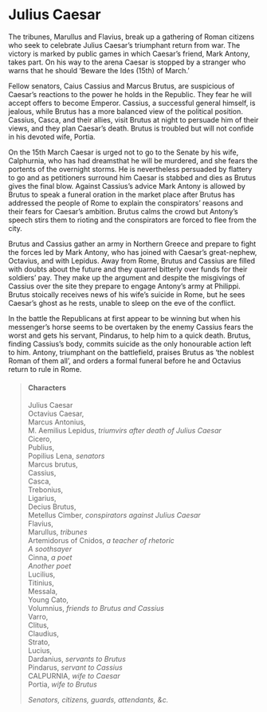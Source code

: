 <!-- ======================================================================
--- Search engine
title:          Julius Caesar
keywords:       Julius, Caesar, tragedy
description:    Julius Caesar by William Shakespeare.
--- Menu system
order:          40
text:           Julius Caesar
hidden:         false
umbel:          false
--- Page properties
id:             
document:       
layout:         layout-2-left
$-left:         play-list
searchable:     true
======================================================================= -->

# Julius Caesar

The tribunes, Marullus and Flavius, break up a gathering of Roman citizens who
seek to celebrate Julius Caesar’s triumphant return from war. The victory is
marked by public games in which Caesar’s friend, Mark Antony, takes part. On his
way to the arena Caesar is stopped by a stranger who warns that he should
‘Beware the Ides (15th) of March.’

Fellow senators, Caius Cassius and Marcus Brutus, are suspicious of Caesar’s
reactions to the power he holds in the Republic. They fear he will accept offers
to become Emperor. Cassius, a successful general himself, is jealous, while
Brutus has a more balanced view of the political position. Cassius, Casca, and
their allies, visit Brutus at night to persuade him of their views, and they
plan Caesar’s death. Brutus is troubled but will not confide in his devoted
wife, Portia.

On the 15th March Caesar is urged not to go to the Senate by his wife,
Calphurnia, who has had dreamsthat he will be murdered, and she fears the
portents of the overnight storms. He is nevertheless persuaded by flattery to go
and as petitioners surround him Caesar is stabbed and dies as Brutus gives the
final blow. Against Cassius’s advice Mark Antony is allowed by Brutus to speak
a funeral oration in the market place after Brutus has addressed the people of
Rome to explain the conspirators’ reasons and their fears for Caesar’s ambition.
Brutus calms the crowd but Antony’s speech stirs them to rioting and the
conspirators are forced to flee from the city.

Brutus and Cassius gather an army in Northern Greece and prepare to fight the
forces led by Mark Antony, who has joined with Caesar’s great-nephew, Octavius,
and with Lepidus. Away from Rome, Brutus and Cassius are filled with doubts
about the future and they quarrel bitterly over funds for their soldiers’ pay.
They make up the argument and despite the misgivings of Cassius over the site
they prepare to engage Antony’s army at Philippi. Brutus stoically receives news
of his wife’s suicide in Rome, but he sees Caesar’s ghost as he rests, unable to
sleep on the eve of the conflict.

In the battle the Republicans at first appear to be winning but when his
messenger’s horse seems to be overtaken by the enemy Cassius fears the worst
and gets his servant, Pindarus, to help him to a quick death. Brutus, finding
Cassius’s body, commits suicide as the only honourable action left to him.
Antony, triumphant on the battlefield, praises Brutus as ‘the noblest Roman of
them all’, and orders a formal funeral before he and Octavius return to rule in
Rome.

>   #### Characters
>   
>   Julius Caesar  
    Octavius Caesar,  
    Marcus Antonius,  
    M. Aemilius Lepidus, _triumvirs after death of Julius Caesar_  
    Cicero,  
    Publius,  
    Popilius Lena, _senators_  
    Marcus brutus,  
    Cassius,  
    Casca,  
    Trebonius,  
    Ligarius,  
    Decius Brutus,  
    Metellus Cimber, _conspirators against Julius Caesar_  
    Flavius,  
    Marullus, _tribunes_  
    Artemidorus of Cnidos, _a teacher of rhetoric_  
    _A soothsayer_  
    Cinna, _a poet_  
    _Another poet_  
    Lucilius,  
    Titinius,  
    Messala,  
    Young Cato,  
    Volumnius, _friends to Brutus and Cassius_  
    Varro,  
    Clitus,  
    Claudius,  
    Strato,  
    Lucius,  
    Dardanius, _servants to Brutus_  
    Pindarus, _servant to Cassius_  
    CALPURNIA, _wife to Caesar_  
    Portia, _wife to Brutus_
>   
>   _Senators, citizens, guards, attendants, &c._
